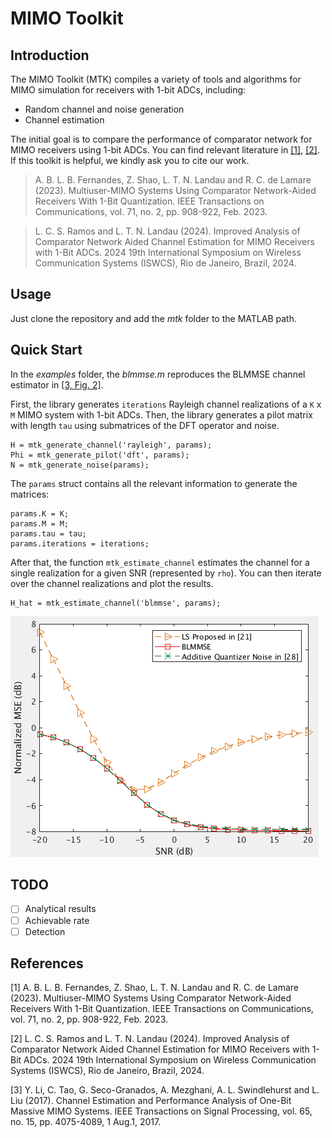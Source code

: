 # MIMO Toolkit

## Introduction

The MIMO Toolkit (MTK) compiles a variety of tools and algorithms for MIMO
simulation for receivers with 1-bit ADCs, including:

* Random channel and noise generation
* Channel estimation

The initial goal is to compare the performance of comparator network for MIMO
receivers using 1-bit ADCs. You can find relevant literature in [[1]](#1),
[[2]](#2). If this toolkit is helpful, we kindly ask you to cite our work.

> A. B. L. B. Fernandes, Z. Shao, L. T. N. Landau and R. C. de Lamare (2023).
> Multiuser-MIMO Systems Using Comparator Network-Aided Receivers With 1-Bit
> Quantization. IEEE Transactions on Communications, vol. 71, no. 2, pp.
> 908-922, Feb. 2023.

> L. C. S. Ramos and L. T. N. Landau (2024). Improved Analysis of Comparator
> Network Aided Channel Estimation for MIMO Receivers with 1-Bit ADCs. 2024
> 19th International Symposium on Wireless Communication Systems (ISWCS), Rio
> de Janeiro, Brazil, 2024.

## Usage

Just clone the repository and add the *mtk* folder to the MATLAB path.

## Quick Start

In the *examples* folder, the *blmmse.m* reproduces the BLMMSE channel
estimator in [[3, Fig. 2]](#3).

First, the library generates `iterations` Rayleigh channel realizations of a
`K` x `M` MIMO system with 1-bit ADCs. Then, the library generates a pilot
matrix with length `tau` using submatrices of the DFT operator and noise.

```
H = mtk_generate_channel('rayleigh', params);
Phi = mtk_generate_pilot('dft', params);
N = mtk_generate_noise(params);
```

The `params` struct contains all the relevant information to generate the
matrices:

```
params.K = K;
params.M = M;
params.tau = tau;
params.iterations = iterations;
```

After that, the function `mtk_estimate_channel` estimates the channel for a
single realization for a given SNR (represented by `rho`). You can then iterate
over the channel realizations and plot the results.

```
H_hat = mtk_estimate_channel('blmmse', params);
```

![BLMMSE Channel Estimator](images/blmmse.png)

## TODO

- [ ] Analytical results
- [ ] Achievable rate
- [ ] Detection

## References

<a id="1">[1]</a>
A. B. L. B. Fernandes, Z. Shao, L. T. N. Landau and R. C. de Lamare (2023).
Multiuser-MIMO Systems Using Comparator Network-Aided Receivers With 1-Bit
Quantization. IEEE Transactions on Communications, vol. 71, no. 2, pp. 908-922,
Feb. 2023.

<a id="2">[2]</a>
L. C. S. Ramos and L. T. N. Landau (2024). Improved Analysis of Comparator
Network Aided Channel Estimation for MIMO Receivers with 1-Bit ADCs. 2024 19th
International Symposium on Wireless Communication Systems (ISWCS), Rio de
Janeiro, Brazil, 2024.

<a id="3">[3]</a>
Y. Li, C. Tao, G. Seco-Granados, A. Mezghani, A. L. Swindlehurst and L. Liu
(2017). Channel Estimation and Performance Analysis of One-Bit Massive MIMO
Systems. IEEE Transactions on Signal Processing, vol. 65, no. 15, pp.
4075-4089, 1 Aug.1, 2017.

